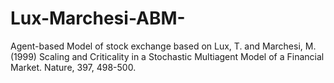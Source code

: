 # Lux-Marchesi-ABM-
Agent-based Model of stock exchange based on Lux, T. and Marchesi, M. (1999) Scaling and Criticality in a Stochastic Multiagent Model of a Financial Market. Nature, 397, 498-500.
